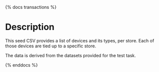 {% docs transactions %}

# Description
This seed CSV provides a list of devices and its types, per store.
Each of those devices are tied up to a specific store.

The data is derived from the datasets provided for the test task. 

{% enddocs %}
